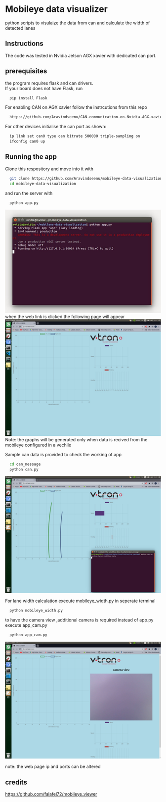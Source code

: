 # Mobileye data visualizer 
python scripts to visulaize the data from can and calculate the width of detected lanes

## Instructions 
The code was tested in Nvidia Jetson AGX xavier with dedicated can port.<br> 

## prerequisites
the program requires flask and can drivers.  
If your board does not have Flask, run
```bash
  pip install Flask
```
For enabling CAN on AGX xavier follow the instrcutions from this repo 
```bash
  https://github.com/Aravindseenu/CAN-communication-on-Nvidia-AGX-xavier
```
For other devices initialise the can port as shown: 
```bash
  ip link set can0 type can bitrate 500000 triple-sampling on
  ifconfig can0 up
```

## Running the app
Clone this respository and move into it with
```bash
  git clone https://github.com/Aravindseenu/mobileye-data-visualization
  cd mobileye-data-visualization
```
and run the server with 
```bash
  python app.py
```
![terminal](./images/terminal.jpeg)
when the web link is clicked the following page will appear
![webpage](./images/webpage.jpeg)
Note: the graphs will be generated only when data is recived from the mobileye configured in a vechile

Sample can data is provided to check the working of app 
```bash
  cd can_message
  python can.py 
```
![[output]](./images/output.jpeg)


For lane width calculation execute mobileye_width.py in seperate terminal 
```bash
  python mobileye_width.py
```

to have the camera view ,additional camera is required  instead of app.py execute app_cam.py
```bash
  python app_cam.py
```
![[camera]](./images/camera.png)

note: the web page ip and ports can be altered

## credits
https://github.com/falafel72/mobileye_viewer
